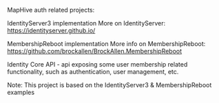 MapHive auth related projects:

IdentityServer3 implementation
More on IdentityServer: https://identityserver.github.io/

MembershipReboot implementation
More info on MembershipReboot: https://github.com/brockallen/BrockAllen.MembershipReboot

Identity Core API - api exposing some user membership related functionality, such as authentication, user management, etc.

Note:
This project is based on the IdentityServer3 & MembershipReboot examples